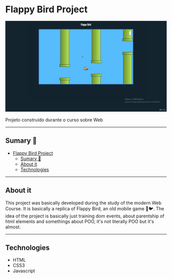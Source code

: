 # Flappy Bird Project

![Design Final do Jogo](./imgs/design-flappy.jpeg)

Projeto construído durante o curso sobre Web

---

## Sumary 📔

- [Flappy Bird Project](#flappy-bird-project)
  - [Sumary 📔](#sumary-)
  - [About it](#about-it)
  - [Technologies](#technologies)


---

## About it

This project was basically developed during the study of the modern Web Course. It is basically a replica of Flappy Bird, an old mobile game 📱🐦. The idea of the project is basically just training dom events, about parentship of html elements and somethings about POO, it's not literally POO but it's almost. 

---

## Technologies

- HTML
- CSS3
- Javascript



